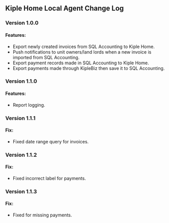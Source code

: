 ## Kiple Home Local Agent Change Log

### Version 1.0.0

#### Features:

- Export newly created invoices from SQL Accounting to Kiple Home. 
- Push notifications to unit owners/land lords when a new invoice is imported from SQL Accounting.
- Export payment records made in SQL Accounting to Kiple Home.
- Export payments made through KipleBiz then save it to SQL Accounting. 

### Version 1.1.0

#### Features:

- Report logging. 

### Version 1.1.1

#### Fix:

- Fixed date range query for invoices. 

### Version 1.1.2

#### Fix:

- Fixed incorrect label for payments. 

### Version 1.1.3

#### Fix:

- Fixed for missing payments. 